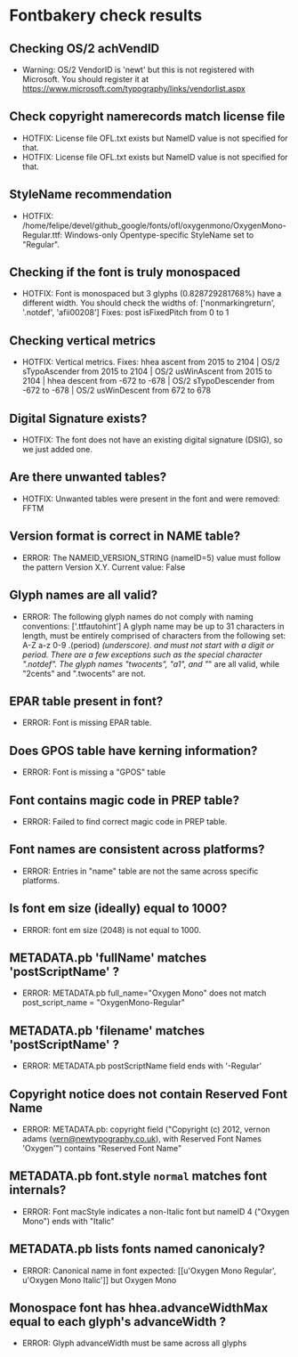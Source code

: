 # Fontbakery check results
## Checking OS/2 achVendID
* Warning: OS/2 VendorID is 'newt' but this is not registered with Microsoft. You should register it at https://www.microsoft.com/typography/links/vendorlist.aspx

## Check copyright namerecords match license file
* HOTFIX: License file OFL.txt exists but NameID value is not specified for that.
* HOTFIX: License file OFL.txt exists but NameID value is not specified for that.

## StyleName recommendation
* HOTFIX: /home/felipe/devel/github_google/fonts/ofl/oxygenmono/OxygenMono-Regular.ttf: Windows-only Opentype-specific StyleName set to "Regular".

## Checking if the font is truly monospaced
* HOTFIX: Font is monospaced but 3 glyphs (0.828729281768%) have a different width. You should check the widths of: ['nonmarkingreturn', '.notdef', 'afii00208'] Fixes: post isFixedPitch from 0 to 1

## Checking vertical metrics
* HOTFIX: Vertical metrics. Fixes: hhea ascent from 2015 to 2104 | OS/2 sTypoAscender from 2015 to 2104 | OS/2 usWinAscent from 2015 to 2104 | hhea descent from -672 to -678 | OS/2 sTypoDescender from -672 to -678 | OS/2 usWinDescent from 672 to 678

## Digital Signature exists?
* HOTFIX: The font does not have an existing digital signature (DSIG), so we just added one.

## Are there unwanted tables?
* HOTFIX: Unwanted tables were present in the font and were removed: FFTM

## Version format is correct in NAME table?
* ERROR: The NAMEID_VERSION_STRING (nameID=5) value must follow the pattern Version X.Y. Current value: False

## Glyph names are all valid?
* ERROR: The following glyph names do not comply with naming conventions: ['.ttfautohint'] A glyph name may be up to 31 characters in length, must be entirely comprised of characters from the following set: A-Z a-z 0-9 .(period) _(underscore). and must not start with a digit or period. There are a few exceptions such as the special character ".notdef". The glyph names "twocents", "a1", and "_" are all valid, while "2cents" and ".twocents" are not.

## EPAR table present in font?
* ERROR: Font is missing EPAR table.

## Does GPOS table have kerning information?
* ERROR: Font is missing a "GPOS" table

## Font contains magic code in PREP table?
* ERROR: Failed to find correct magic code in PREP table.

## Font names are consistent across platforms?
* ERROR: Entries in "name" table are not the same across specific platforms.

## Is font em size (ideally) equal to 1000?
* ERROR: font em size (2048) is not equal to 1000.

## METADATA.pb 'fullName' matches 'postScriptName' ?
* ERROR: METADATA.pb full_name="Oxygen Mono" does not match post_script_name = "OxygenMono-Regular"

## METADATA.pb 'filename' matches 'postScriptName' ?
* ERROR: METADATA.pb postScriptName field ends with '-Regular'

## Copyright notice does not contain Reserved Font Name
* ERROR: METADATA.pb: copyright field ("Copyright (c) 2012, vernon adams (vern@newtypography.co.uk), with Reserved Font Names 'Oxygen'") contains "Reserved Font Name"

## METADATA.pb font.style `normal` matches font internals?
* ERROR: Font macStyle indicates a non-Italic font but nameID 4 ("Oxygen Mono") ends with "Italic"

## METADATA.pb lists fonts named canonicaly?
* ERROR: Canonical name in font expected: [[u'Oxygen Mono Regular', u'Oxygen Mono Italic']] but Oxygen Mono

## Monospace font has hhea.advanceWidthMax equal to each glyph's advanceWidth ?
* ERROR: Glyph advanceWidth must be same across all glyphs

